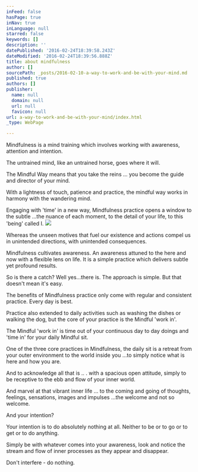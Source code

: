 ```yaml
---
inFeed: false
hasPage: true
inNav: true
inLanguage: null
starred: false
keywords: []
description: ''
datePublished: '2016-02-24T18:39:58.243Z'
dateModified: '2016-02-24T18:39:56.888Z'
title: about mindfulness
author: []
sourcePath: _posts/2016-02-10-a-way-to-work-and-be-with-your-mind.md
published: true
authors: []
publisher:
  name: null
  domain: null
  url: null
  favicon: null
url: a-way-to-work-and-be-with-your-mind/index.html
_type: WebPage

---
```

Mindfulness is a mind training which involves working with awareness, attention and intention. 

The untrained mind, like an untrained horse, goes where it will. 

The Mindful Way means that you take the reins ... you become the guide and director of your mind.

With a lightness of touch, patience and practice, the mindful way works in harmony with the wandering mind.

Engaging with 'time' in a new way, Mindfulness practice opens a window to the subtle ...the nuance of each moment, to the detail of your life, to this 'being' called I.
![](https://s3-us-west-2.amazonaws.com/the-grid-img/p/7daca733a68231fdccd5601d607e6ab58994ce8a.jpg)

Whereas the  unseen motives that fuel our existence and actions compel us in unintended directions, with unintended consequences.

Mindfulness cultivates awareness. An awareness attuned to the here and now with a flexible lens on life. It is a simple practice which delivers subtle yet profound results. 

So is there a catch? Well yes...there is. The approach is simple. But that doesn't mean it's easy. 

The benefits of Mindfulness practice only come with regular and consistent practice. Every day is best. 

Practice also extended to daily activities such as washing the dishes or walking the dog, but the core of your practice is the Mindful 'work in'.

The Mindful 'work in' is time out of your continuous day to day doings and 'time in' for your daily Mindful sit. 

One of the three core practices in Mindfulness, the daily sit is a retreat from your outer environment to the world inside you ...to simply notice what is here and how you are. 

And to acknowledge all that is .. . with a spacious open attitude, simply to be receptive to the ebb and flow of your inner world. 

And marvel at that vibrant inner life  ... to the coming and going of thoughts, feelings, sensations, images and impulses ...the welcome and not so welcome.

And your intention? 

Your intention is to do absolutely nothing at all. Neither to be or to go or to get or to do anything. 

Simply be with whatever comes into your awareness, look and notice the stream and flow of inner processes as they appear and disappear. 

Don't interfere - do nothing.